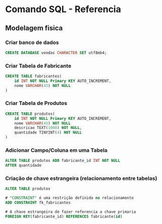 # Comando SQL - Referencia
<!-- _____________________________________________________ -->

## Modelagem fisica

### Criar banco de dados
```sql
CREATE DATABASE vendas CHARACTER SET utf8mb4;

``` 

<!-- _____________________________________________________ -->

<!-- h3 -->
### Criar Tabela de Fabricante
```sql
CREATE TABLE fabricantes(
    id INT NOT NULL Primary KEY AUTO_INCREMENT,
    nome VARCHAR(45) NOT NULL
)
```

<!--_____________________________________________________ -->

<!-- h3 -->
### Criar Tabela de Produtos

```sql
CREATE TABLE produtos(
    id INT NOT NULL Primary KEY AUTO_INCREMENT,
    nome VARCHAR(45) NOT NULL
    descricao TEXT(1000) NOT NULL,
    quantidade TINYINT(4) NOT NULL
)
```

<!-- _____________________________________________________ -->

<!-- h3 -->
### Adicionar Campo/Coluna em uma Tabela

```sql
ALTER TABLE produtos ADD fabricante_id INT NOT NULL
AFTER quantidade
```

<!-- _____________________________________________________ -->
### Criação de chave estrangeira (relacionamento entre tabelas)

<!-- h3 -->
```sql
ALTER TABLE produtos

# "CONSTRAINT" é uma restrição definida no relacionamento
ADD CONSTRAINT fk_fabricantes

# A chave estrangeira de fazer referencia a chave primaria
FOREIGN KEY(fabricante_id) REFERENCES fabricante(id)
```


<!-- _____________________________________________________ -->
###

<!--  -->
